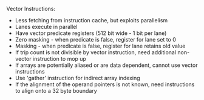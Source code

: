 Vector Instructions:
- Less fetching from instruction cache, but exploits parallelism
- Lanes execute in parallel
- Have vector predicate registers (512 bit wide - 1 bit per lane)
- Zero masking - when predicate is false, register for lane set to 0
- Masking - when predicate is false, register for lane retains old value
- If trip count is not divisible by vector instruction, need additional non-vector instruction to mop up
- If arrays are potentially aliased or are data dependent, cannot use vector instructions
- Use 'gather' instruction for indirect array indexing
- If the alignment of the operand pointers is not known, need instructions to align onto a 32 byte boundary